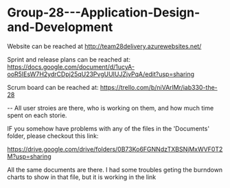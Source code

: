 # Group-28---Application-Design-and-Development

Website can be reached at http://team28delivery.azurewebsites.net/

Sprint and release plans can be reached at: 
https://docs.google.com/document/d/1ucyA-ooR5IEsW7H2ydrCDpj25qU23PvgUUIUJZjvPqA/edit?usp=sharing


Scrum board can be reached at: 
https://trello.com/b/niVArlMr/iab330-the-28

-- All user stroies are there, who is working on them, and how much time spent on each storie.


IF you somehow have problems with any of the files in the 'Documents' folder, please checkout this link:

https://drive.google.com/drive/folders/0B73Ko6FGNNdzTXBSNjMxWVF0T2M?usp=sharing

All the same documents are there.
I had some troubles geting the burndown charts to show in that file, but it is working in the link
